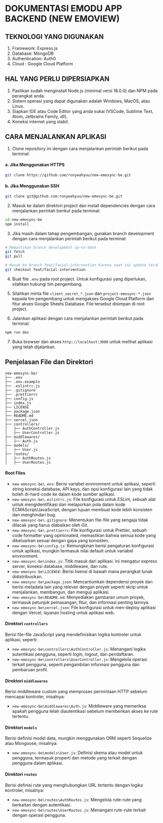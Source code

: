 # DOKUMENTASI EMODU APP BACKEND (NEW EMOVIEW)


## TEKNOLOGI YANG DIGUNAKAN

1. Framework: Express.js
2. Database: MongoDB
3. Authentication: Auth0
4. Cloud : Google Cloud Platform


## HAL YANG PERLU DIPERSIAPKAN

1. Pastikan sudah menginstall Node.js (minimal versi 18.0.0) dan NPM pada perangkat anda.
2. Sistem operasi yang dapat digunakan adalah Windows, MacOS, atau Linux.
4. Siapkan IDE atau Code Editor yang anda sukai (VSCode, Sublime Text, Atom, Jetbrains Family, dll).
5. Koneksi internet yang stabil.

## CARA MENJALANKAN APLIKASI
1. Clone repository ini dengan cara menjalankan perintah berikut pada terminal:

#### a. Jika Menggunakan HTTPS
```bash
git clone https://github.com/ronywahyuu/new-emosync-be.git 
```

#### b. Jika Menggunakan SSH
```bash 
git clone git@github.com:ronywahyuu/new-emosync-be.git
```

2. Masuk ke dalam direktori project dan install dependencies dengan cara menjalankan perintah berikut pada terminal:
```bash
cd new-emosync-be
npm install
```

3. Jika masih dalam tahap pengembangan, gunakan branch development dengan cara menjalankan perintah berikut pada terminal:
```bash
# Memastikan branch development up-to-date
git fetch
git pull

# Masuk ke branch feat/facial-intervention karena saat ini update terakhir ada di branch tersebut
git checkout feat/facial-intervention
```

4. Buat file `.env` pada root project. Untuk konfigurasi yang diperlukan, silahkan hubungi tim pengembang.

5. Silahkan minta file `client_secret_*.json` dan `project-emosync-*.json` kepada tim pengembang untuk mengakses Google Cloud Platform dan fitur akses Google Sheets Database. File tersebut disimpan di root project.

6. Jalankan aplikasi dengan cara menjalankan perintah berikut pada terminal:
```bash
npm run dev
```

7. Buka browser dan akses `http://localhost:3000` untuk melihat aplikasi yang telah dijalankan.


## Penjelasan File dan Direktori

```
new-emosync-be/
├── .env
├── .env.example
├── .eslintrc.js
├── .gitignore
├── .prettierrc
├── config.js
├── index.js
├── LICENSE
├── package.json
├── README.md
├── vercel.json
├── controllers/
│   ├── AuthController.js
│   ├── UserController.js
├── middlewares/
│   ├── Auth.js
├── models/
│   ├── User.js
├── routes/
│   ├── AuthRoutes.js
│   ├── UserRoutes.js
```

#### Root Files

- `new-emosync-be\.env`: Berisi variabel environment untuk aplikasi, seperti string koneksi database, API keys, dan opsi konfigurasi lain yang tidak boleh di-hard-code ke dalam kode sumber aplikasi.
- `new-emosync-be\.eslintrc.js`: File konfigurasi untuk ESLint, sebuah alat untuk mengidentifikasi dan melaporkan pola dalam kode ECMAScript/JavaScript, dengan tujuan membuat kode lebih konsisten dan menghindari bug.
- `new-emosync-be\.gitignore`: Menentukan file-file yang sengaja tidak dilacak yang harus diabaikan oleh Git.
- `new-emosync-be\.prettierrc`: File konfigurasi untuk Prettier, sebuah code formatter yang opinionated, memastikan bahwa semua kode yang dikeluarkan sesuai dengan gaya yang konsisten.
- `new-emosync-be\config.js`: Kemungkinan berisi pengaturan konfigurasi untuk aplikasi, mungkin termasuk nilai default untuk variabel environment.
- `new-emosync-be\index.js`: Titik masuk dari aplikasi. Ini mengatur express server, koneksi database, middleware, dan rute.
- `new-emosync-be\LICENSE`: Berisi lisensi di bawah mana perangkat lunak didistribusikan.
- `new-emosync-be\package.json`: Mencantumkan dependensi proyek dan berisi metadata lain yang relevan dengan proyek seperti skrip untuk menjalankan, membangun, dan menguji aplikasi.
- `new-emosync-be\README.md`: Menyediakan gambaran umum proyek, termasuk petunjuk pemasangan, fitur, dan informasi penting lainnya.
- `new-emosync-be\vercel.json`: File konfigurasi untuk men-deploy aplikasi dengan Vercel, layanan hosting untuk aplikasi web.

#### Direktori `controllers`

Berisi file-file JavaScript yang mendefinisikan logika kontroler untuk aplikasi, seperti:

- `new-emosync-be\controllers\AuthController.js`: Menangani logika autentikasi pengguna, seperti login, logout, dan pendaftaran.
- `new-emosync-be\controllers\UserController.js`: Mengelola operasi terkait pengguna, seperti pengambilan informasi pengguna dan pembaruan profil.

#### Direktori `middlewares`

Berisi middleware custom yang memproses permintaan HTTP sebelum mencapai kontroler, misalnya:

- `new-emosync-be\middlewares\Auth.js`: Middleware yang memeriksa apakah pengguna telah diautentikasi sebelum memberikan akses ke rute tertentu.

#### Direktori `models`

Berisi definisi model data, mungkin menggunakan ORM seperti Sequelize atau Mongoose, misalnya:

- `new-emosync-be\models\User.js`: Definisi skema atau model untuk pengguna, termasuk properti dan metode yang terkait dengan pengguna dalam aplikasi.

#### Direktori `routes`

Berisi definisi rute yang menghubungkan URL tertentu dengan logika kontroler, misalnya:

- `new-emosync-be\routes\AuthRoutes.js`: Mengelola rute-rute yang berkaitan dengan autentikasi.
- `new-emosync-be\routes\UserRoutes.js`: Menangani rute-rute terkait dengan operasi pengguna.

